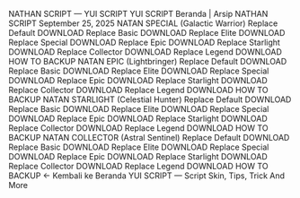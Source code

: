NATHAN SCRIPT — YUI SCRIPT
YUI SCRIPT
Beranda
|
Arsip
NATHAN SCRIPT
September 25, 2025
NATAN SPECIAL (Galactic Warrior)
Replace Default
DOWNLOAD
Replace Basic
DOWNLOAD
Replace Elite
DOWNLOAD
Replace Special
DOWNLOAD
Replace Epic
DOWNLOAD
Replace Starlight
DOWNLOAD
Replace Collector
DOWNLOAD
Replace Legend
DOWNLOAD
HOW TO BACKUP
NATAN EPIC (Lightbringer)
Replace Default
DOWNLOAD
Replace Basic
DOWNLOAD
Replace Elite
DOWNLOAD
Replace Special
DOWNLOAD
Replace Epic
DOWNLOAD
Replace Starlight
DOWNLOAD
Replace Collector
DOWNLOAD
Replace Legend
DOWNLOAD
HOW TO BACKUP
NATAN STARLIGHT (Celestial Hunter)
Replace Default
DOWNLOAD
Replace Basic
DOWNLOAD
Replace Elite
DOWNLOAD
Replace Special
DOWNLOAD
Replace Epic
DOWNLOAD
Replace Starlight
DOWNLOAD
Replace Collector
DOWNLOAD
Replace Legend
DOWNLOAD
HOW TO BACKUP
NATAN COLLECTOR (Astral Sentinel)
Replace Default
DOWNLOAD
Replace Basic
DOWNLOAD
Replace Elite
DOWNLOAD
Replace Special
DOWNLOAD
Replace Epic
DOWNLOAD
Replace Starlight
DOWNLOAD
Replace Collector
DOWNLOAD
Replace Legend
DOWNLOAD
HOW TO BACKUP
← Kembali ke Beranda
YUI SCRIPT — Script Skin, Tips, Trick And More